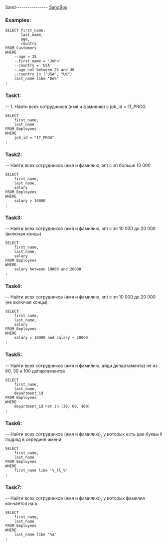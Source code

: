 Sand----------------
[SandBox](https://www.programiz.com/sql/online-compiler/)

### Examples:
```
SELECT first_name, 
       last_name,
       age,
       country
FROM Customers
WHERE 
	--age > 25
	--first_name = 'John'
    --country = 'USA'
    --age not between 25 and 30
    --country in ("USA", "UK")
    last_name like "Do%"
;
```

### Task1:
--  1. Найти всех сотрудников (имя и фамилию) c job_id = IT_PROG
```
SELECT
    first_name,
    last_name
FROM Employees
WHERE
    job_id = "IT_PROG"
;
```
### Task2:
--  Найти всех сотрудников (имя и фамилию, зп) с зп больше 10 000
```
SELECT
    first_name,
    last_name,
    salary
FROM Employees
WHERE
    salary > 10000
;
```
### Task3:
--  Найти всех сотрудников (имя и фамилию, зп) с зп 10 000 до 20 000 (включая концы)
```
SELECT
    first_name,
    last_name,
    salary
FROM Employees
WHERE
    salary between 10000 and 20000
;
```
### Task4:
-- Найти всех сотрудников (имя и фамилию, зп) с зп 10 000 до 20 000 (не включая концы)
```
SELECT
    first_name,
    last_name,
    salary
FROM Employees
WHERE
    salary > 10000 and salary < 20000
;
```
### Task5:
-- Найти всех сотрудников (имя и фамилию, айди департамента) не из 60, 30 и 100 департаментов
```
SELECT
    first_name,
    last_name,
    department_id
FROM Employees
WHERE
    department_id not in (30, 60, 100)
;
```
### Task6:
--  Найти всех сотрудников (имя и фамилию), у которых есть две буквы ll подряд в середине имени
```
SELECT
    first_name,
    last_name
FROM Employees
WHERE
    first_name like '%_ll_%'
;
```
### Task7:
--  Найти всех сотрудников (имя и фамилию), у которых фамилия кончается на a
```
SELECT
    first_name,
    last_name
FROM Employees
WHERE
    last_name like '%a'
;
```
